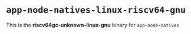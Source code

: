 # `app-node-natives-linux-riscv64-gnu`

This is the **riscv64gc-unknown-linux-gnu** binary for `app-node-natives`
